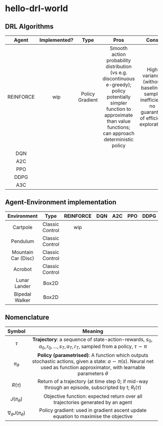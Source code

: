 # hello-drl-world

## DRL Algorithms
| Agent | Implemented? | Type | Pros | Cons |
| :---: | :---: | :---: | :---: | :---: |
| REINFORCE | wip | Policy Gradient | Smooth action probability distribution (vs e.g. discontinuous e-greedy); policy potentially simpler function to approximate than value functions; can approach deterministic policy | High variance (without baseline); sample inefficient; no guarantee of efficient exploration |
| DQN |  |  |  |  |
| A2C |  |  |  |  |
| PPO |  |  |  |  |
| DDPG |  |  |  |  |
| A3C |  |  |  |  |

## Agent-Environment implementation
| Environment | Type | REINFORCE | DQN | A2C | PPO | DDPG | A3C | 
| :---: | :---: | :---: | :---: | :---: | :---: | :---: | :---: |
| Cartpole | Classic Control | wip |  |  |  |  |  |
| Pendulum | Classic Control |  |  |  |  |  |  |
| Mountain Car (Disc) | Classic Control |  |  |  |  |  |  |
| Acrobot | Classic Control |  |  |  |  |  |  |
| Lunar Lander | Box2D |  |  |  |  |  |  |
| Bipedal Walker | Box2D |  |  |  |  |  |  |

## Nomenclature
| Symbol | Meaning |
| :---: | :---: |
| $\tau$ | **Trajectory**: a sequence of state-action-rewards, $s_0, a_0, r_0, ..., s_T, a_T, r_T$, sampled from a policy, $\tau \sim \pi$ |
| $\pi_{\theta}$ | **Policy (parametrised)**: A function which outputs stochastic actions, given a state: $a \sim \pi(s)$. Neural net used as function approximator, with learnable parameters $\theta$ |
| $R(\tau)$ | Return of a trajectory (at time step 0; if mid-way through an episode, subscripted by t; $R_t(\tau)$ |
| $J(\pi_{\theta})$ | Objective function: expected return over all trajectories generated by an agent |
| $\nabla_{\theta}J(\pi_{\theta})$ | Policy gradient: used in gradient ascent update equation to maximise the objective |
